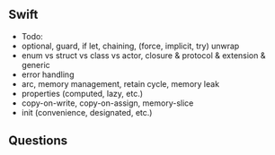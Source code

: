 ## Swift
- Todo: 
- optional, guard, if let, chaining, (force, implicit, try) unwrap 
- enum vs struct vs class vs actor, closure & protocol & extension & generic
- error handling
- arc, memory management, retain cycle, memory leak
- properties (computed, lazy, etc.)
- copy-on-write, copy-on-assign, memory-slice
- init (convenience, designated, etc.)


## Questions
